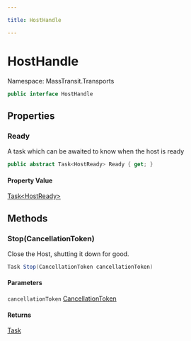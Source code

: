 ```yaml
---

title: HostHandle

---
```


# HostHandle

Namespace: MassTransit.Transports

```csharp
public interface HostHandle
```

## Properties

### **Ready**

A task which can be awaited to know when the host is ready

```csharp
public abstract Task<HostReady> Ready { get; }
```

#### Property Value

[Task\<HostReady\>](https://learn.microsoft.com/en-us/dotnet/api/system.threading.tasks.task-1)<br/>

## Methods

### **Stop(CancellationToken)**

Close the Host, shutting it down for good.

```csharp
Task Stop(CancellationToken cancellationToken)
```

#### Parameters

`cancellationToken` [CancellationToken](https://learn.microsoft.com/en-us/dotnet/api/system.threading.cancellationtoken)<br/>

#### Returns

[Task](https://learn.microsoft.com/en-us/dotnet/api/system.threading.tasks.task)<br/>
